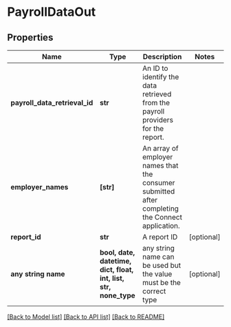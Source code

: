 # PayrollDataOut


## Properties
Name | Type | Description | Notes
------------ | ------------- | ------------- | -------------
**payroll_data_retrieval_id** | **str** | An ID to identify the data retrieved from the payroll providers for the report. | 
**employer_names** | **[str]** | An array of employer names that the consumer submitted after completing the Connect application. | 
**report_id** | **str** | A report ID | [optional] 
**any string name** | **bool, date, datetime, dict, float, int, list, str, none_type** | any string name can be used but the value must be the correct type | [optional]

[[Back to Model list]](../README.md#documentation-for-models) [[Back to API list]](../README.md#documentation-for-api-endpoints) [[Back to README]](../README.md)


